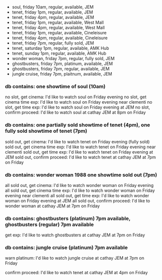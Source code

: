 * soul, friday 10am, regular, available, JEM
* tenet, friday 1pm, regular, available, JEM
* tenet, friday 4pm, regular, available, JEM
* tenet, friday 1pm, regular, available, West Mall
* tenet, friday 4pm, regular, available, West Mall
* tenet, friday 1pm, regular, available, Cineleisure
* tenet, friday 4pm, regular, available, Cineleisure
* tenet, friday 7pm, regular, fully sold, JEM
* tenet, saturday 1pm, regular, available, AMK Hub
* tenet, sunday 1pm, regular, available, AMK Hub
* wonder woman, friday 7pm, regular, fully sold, JEM
* ghostbusters, friday 7pm, platinum, available, JEM
* ghostbusters, friday 7pm, regular, available, JEM
* jungle cruise, friday 7pm, plaitnum, available, JEM

### db contains: one showtime of soul (10am)
no slot, get cinema: I'd like to watch soul on Friday evening
no slot, get cinema time exp: I'd like to watch soul on Friday evening near clementi
no slot, get time exp: I'd like to watch soul on Friday evening at JEM 
no slot, confirm proceed: I'd like to watch soul at cathay JEM at 8pm on Friday 

### db contains: one partially sold showtime of tenet (4pm), one fully sold showtime of tenet (7pm)
sold out,  get cinema: I'd like to watch tenet on Friday evening  (fully sold)
sold out, get cinema time exp: I'd like to watch tenet on Friday evening near clementi
sold out, get time exp: I'd like to watch tenet on Friday evening at JEM
sold out, confirm proceed: I'd like to watch tenet at cathay JEM at 7pm on Friday

### db contains: wonder woman 1988 one showtime sold out (7pm)
all sold out, get cinema: I'd like to watch wonder woman on Friday evening
all sold out, get cinema time exp: I'd like to watch wonder woman on Friday evening near clementi
all sold out, get time exp: I'd like to watch wonder woman on Friday evening at JEM
all sold out, confirm proceed: I'd like to wonder woman at cathay JEM at 7pm on Friday

### db contains: ghostbusters (platinum) 7pm available, ghostbusters (regular) 7pm available
get exp: I'd like to watch ghostbusters at cathay JEM at 7pm on Friday

### db contains: jungle cruise (platinum) 7pm available
warn platinum: I'd like to watch jungle cruise at cathay JEM at 7pm on Friday

confirm proceed: I'd like to watch tenet at cathay JEM at 4pm on Friday
